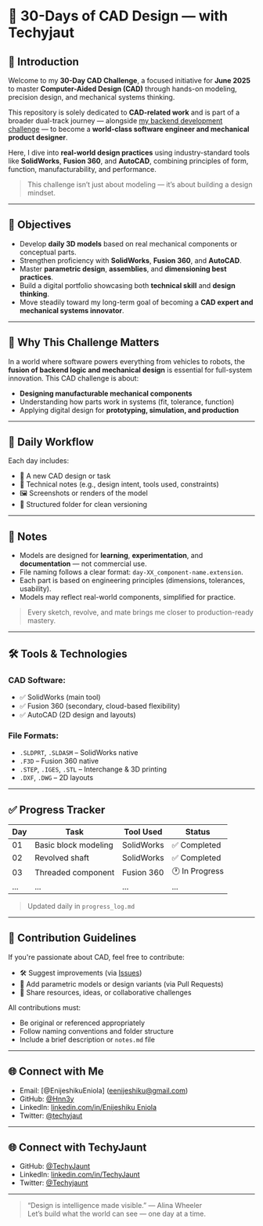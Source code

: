 # 🧩 30-Days of CAD Design — with Techyjaut

## 📖 Introduction

Welcome to my **30-Day CAD Challenge**, a focused initiative for **June 2025** to master **Computer-Aided Design (CAD)** through hands-on modeling, precision design, and mechanical systems thinking.

This repository is solely dedicated to **CAD-related work** and is part of a broader dual-track journey — alongside [my backend development challenge](https://github.com/Hnn3y/30-Days_with_Techyjaut) — to become a **world-class software engineer and mechanical product designer**.

Here, I dive into **real-world design practices** using industry-standard tools like **SolidWorks**, **Fusion 360**, and **AutoCAD**, combining principles of form, function, manufacturability, and performance.

> This challenge isn’t just about modeling — it’s about building a design mindset.

---

## 🎯 Objectives

- Develop **daily 3D models** based on real mechanical components or conceptual parts.
- Strengthen proficiency with **SolidWorks**, **Fusion 360**, and **AutoCAD**.
- Master **parametric design**, **assemblies**, and **dimensioning best practices**.
- Build a digital portfolio showcasing both **technical skill** and **design thinking**.
- Move steadily toward my long-term goal of becoming a **CAD expert and mechanical systems innovator**.

---

## 🧠 Why This Challenge Matters

In a world where software powers everything from vehicles to robots, the **fusion of backend logic and mechanical design** is essential for full-system innovation. This CAD challenge is about:

- **Designing manufacturable mechanical components**
- Understanding how parts work in systems (fit, tolerance, function)
- Applying digital design for **prototyping, simulation, and production**

---

## 📅 Daily Workflow

Each day includes:

- 📐 A new CAD design or task
- 📎 Technical notes (e.g., design intent, tools used, constraints)
- 🖼️ Screenshots or renders of the model
- 📂 Structured folder for clean versioning

---

## 📌 Notes

- Models are designed for **learning**, **experimentation**, and **documentation** — not commercial use.
- File naming follows a clear format: `day-XX_component-name.extension`.
- Each part is based on engineering principles (dimensions, tolerances, usability).
- Models may reflect real-world components, simplified for practice.

> Every sketch, revolve, and mate brings me closer to production-ready mastery.

---

## 🛠️ Tools & Technologies

### CAD Software:
- ✅ SolidWorks (main tool)
- ✅ Fusion 360 (secondary, cloud-based flexibility)
- ✅ AutoCAD (2D design and layouts)

### File Formats:
- `.SLDPRT`, `.SLDASM` – SolidWorks native
- `.F3D` – Fusion 360 native
- `.STEP`, `.IGES`, `.STL` – Interchange & 3D printing
- `.DXF`, `.DWG` – 2D layouts

---

## ✅ Progress Tracker

| Day | Task | Tool Used | Status |
|-----|------|-----------|--------|
| 01  | Basic block modeling | SolidWorks | ✅ Completed |
| 02  | Revolved shaft | SolidWorks | ✅ Completed |
| 03  | Threaded component | Fusion 360 | 🕐 In Progress |
| ... | ... | ... | ... |

> Updated daily in `progress_log.md`

---

## 🤝 Contribution Guidelines

If you're passionate about CAD, feel free to contribute:

- 🛠 Suggest improvements (via [Issues](https://github.com/Hnn3y/SolidWorks_Repo/issues))
- 🧩 Add parametric models or design variants (via Pull Requests)
- 📣 Share resources, ideas, or collaborative challenges

All contributions must:
- Be original or referenced appropriately
- Follow naming conventions and folder structure
- Include a brief description or `notes.md` file

---

## 🌐 Connect with Me

- Email: [@EnijeshikuEniola] (eenijeshiku@gmail.com)
- GitHub: [@Hnn3y](https://github.com/Hnn3y)
- LinkedIn: [linkedin.com/in/Enijeshiku Eniola](https://www.linkedin.com/in/enijeshiku-eniola/?lipi=urn%3Ali%3Apage%3Ad_flagship3_feed%3B5E2WXqpySne6iEjTlwgwIw%3D%3D)
- Twitter: [@techyjaut](https://x.com/Henneiiy)

---

## 🌐 Connect with TechyJaunt

- GitHub: [@TechyJaunt](#)
- LinkedIn: [linkedin.com/in/TechyJaunt](https://www.linkedin.com/company/techyjaunt/?lipi=urn%3Ali%3Apage%3Ad_flagship3_search_srp_all%3B0Awn7GMFR5%2Bfb87beXF4%2Bg%3D%3D)
- Twitter: [@Techyjaunt](https://x.com/TechyJaunt)

---

> “Design is intelligence made visible.” — Alina Wheeler  
> Let’s build what the world can see — one day at a time.


